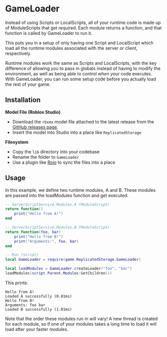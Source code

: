 # GameLoader

Instead of using Scripts or LocalScripts, all of your runtime code is made up of ModuleScripts that get required. Each module returns a function, and that function is called by GameLoader to run it.

This puts you in a setup of only having one Script and LocalScript which load all the runtime modules associated with the server or client, respectively.

Runtime modules work the same as Scripts and LocalScripts, with the key difference of allowing you to pass in globals instead of having to modify the environment, as well as being able to control _when_ your code executes. With GameLoader, you can run some setup code before you actually load the rest of your game.

## Installation

**Model File (Roblox Studio)**
- Download the `rbxmx` model file attached to the latest release from the [GitHub releases page](https://github.com/vocksel/game-loader/releases).
- Insert the model into Studio into a place like `ReplicatedStorage`

**Filesystem**
- Copy the `lib` directory into your codebase
- Rename the folder to `GameLoader`
- Use a plugin like [Rojo](https://github.com/rojo-rbx/rojo) to sync the files into a place

## Usage

In this example, we define two runtime modules, A and B. These modules are passed into the loadModules function and get executed.

```lua
-- ServerScriptService.Modules.A (ModuleScript)
return function()
	print("Hello from A!")
end

-- ServerScriptService.Modules.B (ModuleScript)
return function(foo, bar)
	print("Hello from B!")
	print("Arguments:", foo, bar)
end

-- Run (Script)
local GameLoader = require(game.ReplicatedStorage.GameLoader)

local loadModules = GameLoader.createLoader("foo", "bar")
loadModules(script.Parent.Modules:GetChildren())
```

This prints:

```
Hello from A!
Loaded A successfully (0.81ms)
Hello from B!
Arguments: foo bar
Loaded B successfully (1.01ms)
```

Note that the order these modules run in will vary! A new thread is created for each module, so if one of your modules takes a long time to load it will load after your faster modules.
